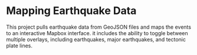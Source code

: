 # Mapping Earthquake Data

This project pulls earthquake data from GeoJSON files and maps the events to an interactive Mapbox interface. it includes the ability to toggle between multiple overlays, including earthquakes, major earthquakes, and tectonic plate lines.
